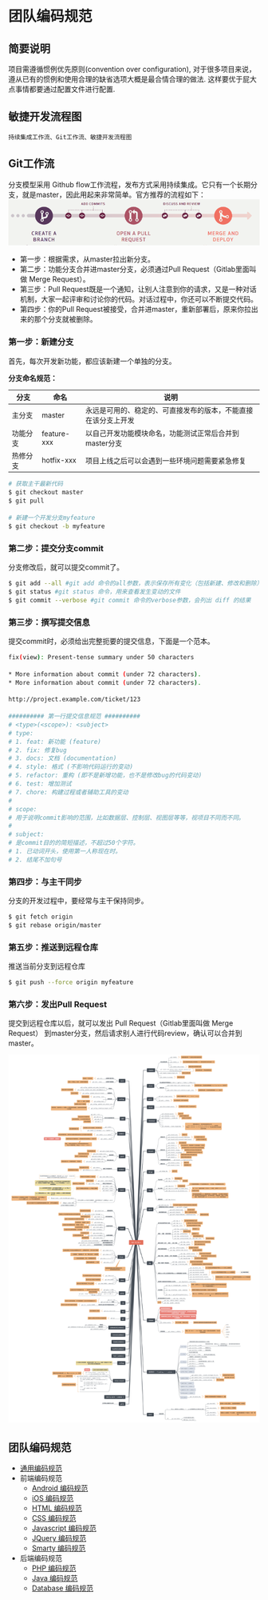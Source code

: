 # 团队编码规范

## 简要说明
   项目需遵循惯例优先原则(convention over configuration), 对于很多项目来说，遵从已有的惯例和使用合理的缺省选项大概是最合情合理的做法. 这样要优于屁大点事情都要通过配置文件进行配置.

## 敏捷开发流程图
    持续集成工作流、Git工作流、敏捷开发流程图

## Git工作流

分支模型采用 Github flow工作流程，发布方式采用持续集成。它只有一个长期分支，就是master，因此用起来非常简单。官方推荐的流程如下：
![](_media/15342999793615.png)

* 第一步：根据需求，从master拉出新分支。
* 第二步：功能分支合并进master分支，必须通过Pull Request（Gitlab里面叫做 Merge Request）。
* 第三步：Pull Request既是一个通知，让别人注意到你的请求，又是一种对话机制，大家一起评审和讨论你的代码。对话过程中，你还可以不断提交代码。
* 第四步：你的Pull Request被接受，合并进master，重新部署后，原来你拉出来的那个分支就被删除。

### 第一步：新建分支
首先，每次开发新功能，都应该新建一个单独的分支。

**分支命名规范：**

| 分支 | 命名 | 说明 |
| --- | --- | --- |
| 主分支 | master | 永远是可用的、稳定的、可直接发布的版本，不能直接在该分支上开发 |
| 功能分支 | feature-xxx | 以自己开发功能模块命名，功能测试正常后合并到master分支 |
| 热修分支 | hotfix-xxx | 项目上线之后可以会遇到一些环境问题需要紧急修复 |

```bash
# 获取主干最新代码
$ git checkout master
$ git pull

# 新建一个开发分支myfeature
$ git checkout -b myfeature
```

### 第二步：提交分支commit
分支修改后，就可以提交commit了。

```bash
$ git add --all #git add 命令的all参数，表示保存所有变化（包括新建、修改和删除）。从Git 2.0开始，all是 git add 的默认参数，所以也可以用 git add . 代替
$ git status #git status 命令，用来查看发生变动的文件
$ git commit --verbose #git commit 命令的verbose参数，会列出 diff 的结果
```

### 第三步：撰写提交信息
提交commit时，必须给出完整扼要的提交信息，下面是一个范本。

```bash
fix(view): Present-tense summary under 50 characters

* More information about commit (under 72 characters).
* More information about commit (under 72 characters).

http://project.example.com/ticket/123

########## 第一行提交信息规范 ##########
# <type>(<scope>): <subject>
# type:
# 1. feat: 新功能 (feature)
# 2. fix: 修复bug
# 3. docs: 文档 (documentation)
# 4. style: 格式 (不影响代码运行的变动)
# 5. refactor: 重构 (即不是新增功能，也不是修改bug的代码变动)
# 6. test: 增加测试
# 7. chore: 构建过程或者辅助工具的变动
#
# scope:
# 用于说明commit影响的范围，比如数据层、控制层、视图层等等，视项目不同而不同。
#
# subject:
# 是commit目的的简短描述，不超过50个字符。
# 1. 已动词开头，使用第一人称现在时。
# 2. 结尾不加句号
```

### 第四步：与主干同步
分支的开发过程中，要经常与主干保持同步。

```bash
$ git fetch origin
$ git rebase origin/master
```

### 第五步：推送到远程仓库

推送当前分支到远程仓库

```bash
$ git push --force origin myfeature
```

### 第六步：发出Pull Request
提交到远程仓库以后，就可以发出 Pull Request（Gitlab里面叫做 Merge Request） 到master分支，然后请求别人进行代码review，确认可以合并到master。

![](_media/git.png)

## 团队编码规范
* [通用编码规范](../README.md)
* 前端编码规范
    * [Android 编码规范](../README.md)
    * [iOS 编码规范](../README.md)
    * [HTML 编码规范](../README.md)
    * [CSS 编码规范](../README.md)
    * [Javascript 编码规范](../README.md)
    * [JQuery 编码规范](../README.md)
    * [Smarty 编码规范](../README.md)
* 后端编码规范
    * [PHP 编码规范](https://github.com/PizzaLiu/PHP-FIG)
    * [Java 编码规范](../README.md)
    * [Database 编码规范](database.md)

